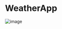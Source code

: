 # WeatherApp
![image](https://github.com/canaslann/WeatherApp/assets/134973539/b25d253d-1dbc-48d8-9278-3fd6925a81aa)
